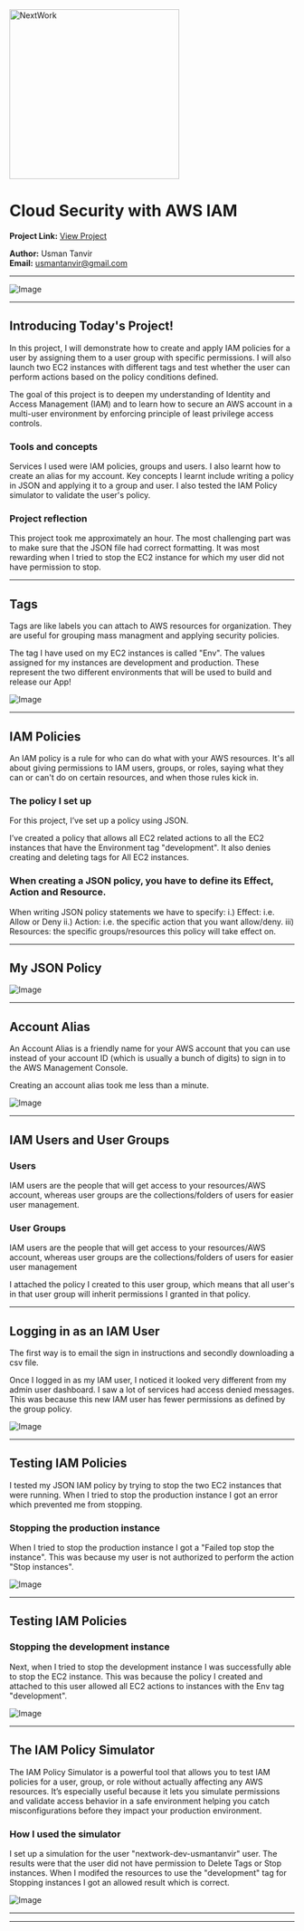 <img src="https://cdn.prod.website-files.com/677c400686e724409a5a7409/6790ad949cf622dc8dcd9fe4_nextwork-logo-leather.svg" alt="NextWork" width="300" />

# Cloud Security with AWS IAM

**Project Link:** [View Project](http://learn.nextwork.org/projects/aws-security-iam)

**Author:** Usman Tanvir  
**Email:** usmantanvir@gmail.com

---

![Image](http://learn.nextwork.org/restful_green_glamorous_manatee/uploads/aws-security-iam_1c864649)

---

## Introducing Today's Project!

In this project, I will demonstrate how to create and apply IAM policies for a user by assigning them to a user group with specific permissions. I will also launch two EC2 instances with different tags and test whether the user can perform actions based on the policy conditions defined.

The goal of this project is to deepen my understanding of Identity and Access Management (IAM) and to learn how to secure an AWS account in a multi-user environment by enforcing principle of least privilege access controls.

### Tools and concepts

Services I used were IAM policies, groups and users. I also learnt how to create an alias for my account. Key concepts I learnt include writing a policy in JSON and applying it to a group and user. I also tested the IAM Policy simulator to validate the user's policy.

### Project reflection

This project took me approximately an hour. The most challenging part was to make sure that the JSON file had correct formatting. It was most rewarding when I tried to stop the EC2 instance for which my user did not have permission to stop.

---

## Tags

Tags are like labels you can attach to AWS resources for organization. They are useful for grouping mass managment and applying security policies.

The tag I have used on my EC2 instances is called "Env". The values assigned for my instances are development and production. These represent the two different environments that will be used to build and release our App!

![Image](http://learn.nextwork.org/restful_green_glamorous_manatee/uploads/aws-security-iam_2e0e5a5d)

---

## IAM Policies

An IAM policy is a rule for who can do what with your AWS resources. It's all about giving permissions to IAM users, groups, or roles, saying what they can or can't do on certain resources, and when those rules kick in.

### The policy I set up

For this project, I’ve set up a policy using JSON.

I’ve created a policy that allows all EC2 related actions to all the EC2 instances that have the Environment tag "development". It also denies creating and deleting tags for All EC2 instances.

### When creating a JSON policy, you have to define its Effect, Action and Resource.

When writing JSON policy statements we have to specify:
i.) Effect: i.e. Allow or Deny
ii.) Action: i.e. the specific action that you want allow/deny.
iii) Resources: the specific groups/resources this policy will take effect on.

---

## My JSON Policy

![Image](http://learn.nextwork.org/restful_green_glamorous_manatee/uploads/aws-security-iam_1c864649)

---

## Account Alias

An Account Alias is a friendly name for your AWS account that you can use instead of your account ID (which is usually a bunch of digits) to sign in to the AWS Management Console.

Creating an account alias took me less than a minute. 

![Image](http://learn.nextwork.org/restful_green_glamorous_manatee/uploads/aws-security-iam_0eb4439b)

---

## IAM Users and User Groups

### Users

IAM users are the people that will get access to your resources/AWS account, whereas user groups are the collections/folders of users for easier user management.

### User Groups

IAM users are the people that will get access to your resources/AWS account, whereas user groups are the collections/folders of users for easier user management

I attached the policy I created to this user group, which means that all user's in that user group will inherit permissions I granted in that policy.

---

## Logging in as an IAM User

The first way is to email the sign in instructions and secondly downloading a csv file.

Once I logged in as my IAM user, I noticed it looked very different from my admin user dashboard. I saw a lot of services had access denied messages. This was because this new IAM user has fewer permissions as defined by the group policy.

![Image](http://learn.nextwork.org/restful_green_glamorous_manatee/uploads/aws-security-iam_6f2ab446)

---

## Testing IAM Policies

I tested my JSON IAM policy by trying to stop the two EC2 instances that were running. When I tried to stop the production instance I got an error which prevented me from stopping.

### Stopping the production instance

When I tried to stop the production instance I got a "Failed top stop the instance". This was because my user is not authorized to perform the action "Stop instances". 

![Image](http://learn.nextwork.org/restful_green_glamorous_manatee/uploads/aws-security-iam_0e7a9d6a)

---

## Testing IAM Policies

### Stopping the development instance

Next, when I tried to stop the development instance I was successfully able to stop the EC2 instance. This was because the policy I created and attached to this user allowed all EC2 actions to instances with the Env tag "development".

![Image](http://learn.nextwork.org/restful_green_glamorous_manatee/uploads/aws-security-iam_1811801c)

---

## The IAM Policy Simulator

The IAM Policy Simulator is a powerful tool that allows you to test IAM policies for a user, group, or role without actually affecting any AWS resources. It’s especially useful because it lets you simulate permissions and validate access behavior in a safe environment helping you catch misconfigurations before they impact your production environment.

### How I used the simulator

I set up a simulation for the user "nextwork-dev-usmantanvir" user. The results were that the user did not have permission to Delete Tags or Stop instances. When I modifed the resources to use the "development" tag for Stopping instances I got an allowed result which is correct.

![Image](http://learn.nextwork.org/restful_green_glamorous_manatee/uploads/aws-security-iam_069d8a621)

---

---
